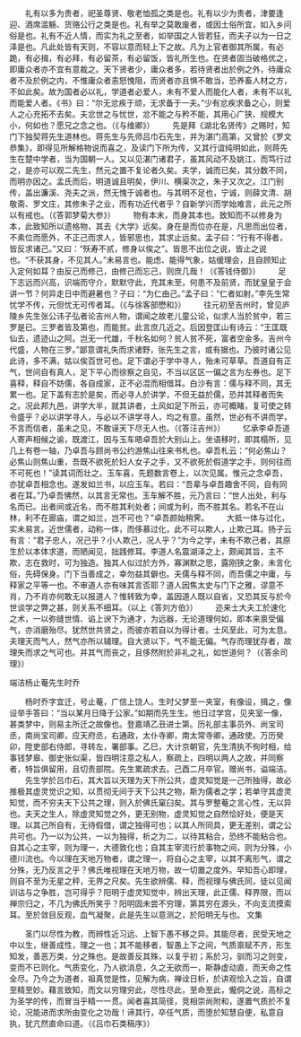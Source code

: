 <!-- { "loadSidebar": true } -->
　　礼有以多为贵者，祀圣尊贤、敬老恤孤之类是也。礼有以少为贵者，津要逢迎、酒席滥觞、货赂公行之类是也。礼有举之莫敢废者，或因土俗所宜，如入乡问俗是也。礼有不近人情，而实为礼之至者，如举国之人皆若狂，而夫子以为一日之泽是也。凡此处皆有天则，不容以意而轻上下之故。凡为上官者御其所属，有必跪，有必揖，有必拜，有必留茶，有必留饭，皆礼所生也。在贤者固当破格优之，即庸众者亦不宜有意裁之。天下贤者少，庸众者多，若待贤者出於例之外，待庸众者不及於例之内，不惟庸众者恚怒愧阻，而贤者亦且惧不敢当，恐养畜人材之方，不如此矣。故为国者必以礼，学道者必爱人，未有不爱人而能化人者，未有不以礼而能爱人者。《书》曰：“尔无忿疾于顽，无求备于一夫。”少有忿疾求备之心，则爱人之心充拓不去矣。夫忿世之与忧世，忿不能之与矜不能，其用心广狭、规模大小，何如也？愿兄之念之也。（《与维卿》）
　　先是拜《湖北名贤传》之赐时，知门下独契蒋先生道林也。蒋先生与先师吕巾石先生，并为湛门高第，又曾於《罗文恭集》，即得见所解格物说而喜之，及读门下所为传，又其行谊纯明如此，则蒋先生在楚中学者，当为国朝一人。又以见湛门诸君子，虽其风动不及姚江，而笃行过之，是亦可以观二先生，然元之置不复论者久矣。夫学，诚而已矣，其分数不同，而明亦因之。孟氏而后，明道诚且明矣，伊川、横渠次之，朱子又次之。江门别传，盖出濂溪、尧夫之派，然无愧于诚者也。与其明不足也，宁诚，则薛文清、胡敬斋、罗文庄，其修朱子之业，而有功近代者乎？自新学兴而学始难言，此元之所以有戒也。（《答郭梦菊大参》）
　　物有本末，而身其本也。致知而不以修身为本，此致知所以遗格物，其去《大学》远矣。身在是而位亦在是，凡思而出位者，不素位而愿外，不正己而求人，皆邪思也，其求止远矣。孟子曰：“行有不得者，皆反求诸己。”又曰：“殀寿不贰，修身以俟之”。皆思不出位之说，皆止之说也。“不获其身，不见其人。”未易言也。能虑、能得气象，姑缓理会，且自顾知止入定何如耳？由反己而修己，由修己而忘己，则庶几哉！（《答钱侍御》）
　　足下志远而兴高，识端而守介，默默守此，充其未至，何患不及前贤，而犹皇皇于会讲一节？何异走日中而避暑也？子曰：“为仁由己。”孟子曰：“仁者如射。”李先生常忧学不传，元但忧无可传者耳。（《与徐客部懋和》）
　　往元初至吉州时，曾见庐陵乡先生张公讳子弘者论吉州人物，谓闻之故老儿童公论，似求人当於贫中，若三罗是已。三罗者皆及第也，而能贫。此言庶几近之。后因登匡山有诗云：“王匡既仙去，遗迹山之阿。岂无一代雄，千秋名如何？贫人贫不死，富者空金多。吉州今代盛，人物在三罗。”鄙意谓礼失而求诸野，张先生之言，或有据也。乃彼时诸公见此诗，多不满，姑以俟百世可也。足下谓必于学中寻人，殆未可草草。吾道自有正气，世间自有真人，足下平心而徐察之自见，不当以区区一偏之言为左券也。足下喜释，释自不妨儒，各自成家，正不必混而相借耳。白沙有言：儒与释不同，其无累一也。足下盖有志於是矣，而必寻人於讲学，不但无益於儒，恐并其释者而失之。况此邦九邑，讲学大半，就其讲者，土风如足下所云，亦可概睹，复可使之转令盛乎？必以讲学寻人，与必以不讲学寻人，均之有意。虽然，世必有不讲而学，不言而信者，虽未之见，不敢诬天下尽无人也。（《答汪吉州》）
　　忆承李卓吾道人寄声相候之谕，既渡江，因与玉车晤卓吾於大别山上。坐语移时，即其榻所，见几上有卷一轴，乃卓吾与顾尚书公约游焦山往来书札也。卓吾札云：“何必焦山？必焦山则焦山重，吾既不欲死於妇人女子之手，又不欲死於假道学之手，则何往而不可死也！”读其词而壮之。玉车喜，先题数言卷上，以次见属。惟元之念卓吾，亦犹卓吾相念也。遂发如兰书，以应玉车。若曰：“吾辈与卓吾趣舍不同，自有同者在耳。”乃卓吾怫然，以其言无常也。玉车解不胜，元乃言曰：“世人出处，利与名而已。出者间或近名，而不胜其利处者；间或为利，而不胜其名。若名不在山林，利不在廊庙，谓之如兰，岂不可也？”卓吾颜始稍霁。
　　大抵一体与过化，实未易言。近世儒者，动称一体，而侈慕过化，此不可以欺人，止欺己耳。扬子云有言：“君子忠人，况己乎？小人欺己，况人乎？”为今之学，未有不欺己者，其原生於以本体求道，而陋闻见，拙践修耳。李道人名震湖泽之上，颇闻其旨，主不欺，志在救时，可为独造。独其人似过於方外，寡渊默之思，露刚狭之象，未言化俗，先碍保身。门下当善成之，幸勿益其僻也。夫儒与释不同，而吾儒之中庸，与释家之平等一也。不审道人亦有味其言否耶？道人因焦太史与门下之雅，谬意不肖，乃不肖亦何敢无以报道人？惟转致为幸，盖因道人既以自省，又恐其反与於今世谈学之弊之甚，则关系不细耳。（以上《答刘方伯》）
　　迩来士大夫工於速化之术，一以弥缝世情、谄上谀下为通才，为远器，无论道理何如，即本来禀受偏气，亦消磨殆尽。犹然世共贤之，而彼亦若自以为得计者。士风至此，可为太息。夫理天而气人，然气亦所以辅理。自大贤以下，气不能无偏。气存而理犹存者，故理失而求之气可也。并其气而丧之，且侈然附於非礼之礼，如世道何？（《答余司理》）

端洁杨止菴先生时乔

　　杨时乔字宜迁，号止菴，广信上饶人。生时父梦至一夹室，有像设，揖之，像设举手答曰：“当以某月日降于公家。”如期而先生生。他日过学宫，见夹室一像，甚类梦中，则易主所迁之故像也。登嘉靖乙丑进士第。历礼部主事员外、尚宝司丞，南尚宝司卿，应天府丞，右通政，太仆寺卿，南太常寺卿，通政使。万历癸卯，陞吏部右侍郎，寻转左，署部事。乙巳，大计京朝官，先生清执不徇时相，给事钱梦皋、御史张似渠，皆四明注意之私人，察疏上，四明以两人之故，并同察者，特旨俱留用，且切责部院。先生累疏求去。己酉二月卒官。赠尚书，谥端洁。
　　先生学於吕巾石，其大旨以天理为天下所公共，虚灵知觉是一己所独得，故必推极其虚灵觉识之知，以贯彻无间于天下公共之物，斯为儒者之学；若单守其虚灵知觉，而不穷夫天下公共之理，则入於佛氏窠臼矣。其与罗整菴之言心性，无以异也。夫天之生人，除虚灵知觉之外，更无别物，虚灵知觉之自然恰好处，便是天理。以其己所自有，无待假借，谓之独得可也；以其人所同具，更无差别，谓之公共可也。乃一以为公共，一以为独得，析之为二，以待其粘合，恐终不能粘合也。自其心之主宰，则为理一，大德敦化也；自其主宰流行於事物之间，则为分殊，小德川流也。今以理在天地万物者，谓之理一，将自心之主宰，以其不离形气，谓之分殊，无乃反言之乎？佛氏唯视理在天地万物，故一切置之度外。早知吾心即理，则自不至为无星之秤，无界之尺矣。先生欲辨儒、释，而视理与佛氏同，徒以见闻训诂与之争胜，岂可得乎？阳明于虚灵知觉中，辨出天理，此正儒、释界限，而以禅宗归之，不几为佛氏所笑乎？阳明固未尝不穷理，第其穷在源头，不向支流摸索耳。至於敛目反观，血气凝聚，此是先生以意测之，於阳明无与也。
文集

　　圣门以尽性为教，而辨性近习远、上智下愚不移之异。其能尽者，民受天地之中以生，继善成性，理之一也；其不能移者，智愚上下之间，气质禀赋不齐，形生知发，善恶万类，分之殊也。是故善反其殊，以复乎初；系於习，驯而习之则变，变而不已则化。气质变化，乃人欲消息，久之无欲而一，斯静虚动直，而天命之性全尽。乃今之为道者，祖真觉是性，见解为病，禅诠日析，於讲观恰入之旨，自谓至精至妙。藉言致知，而文以穷理穷此，尽性尽此，至命至此，儱侗之说，高标之为圣学的传，而冒当乎精一一贯。闻者喜其简径，竞相崇尚附和，遂置气质於不复论，况能进而求所由变化之功哉！谛其行，卒任气质，而堕於知慧自便，私意自执，犹亢然直命曰道。（《吕巾石类稿序》）
